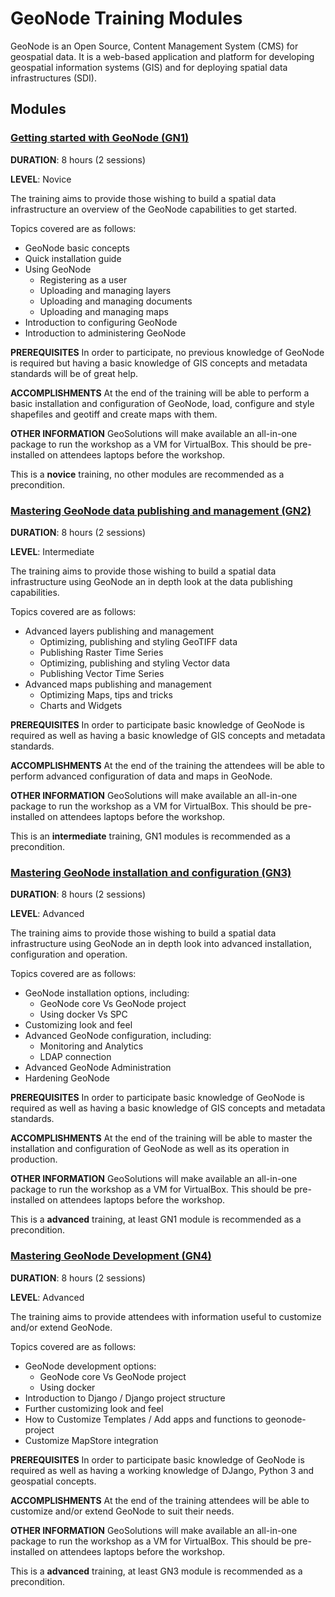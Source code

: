# GeoNode Training Modules

GeoNode is an Open Source, Content Management System (CMS) for geospatial data. It is a web-based application and platform for developing geospatial information systems (GIS) and for deploying spatial data infrastructures (SDI).

## Modules

### [Getting started with GeoNode (GN1)](GN1)

**DURATION**: 8 hours (2 sessions)

**LEVEL**: Novice

The training aims to provide those wishing to build a spatial data infrastructure an overview of the GeoNode capabilities to get started.

Topics covered are as follows:

- GeoNode basic concepts
- Quick installation guide
- Using GeoNode
   - Registering as a user
   - Uploading and managing layers
   - Uploading and managing documents
   - Uploading and managing maps
- Introduction to configuring GeoNode
- Introduction to administering GeoNode

**PREREQUISITES**
In order to participate, no previous knowledge of GeoNode is required but having a basic knowledge of GIS concepts and metadata standards will be of great help.

**ACCOMPLISHMENTS**
At the end of the training will be able to perform a basic installation and configuration of GeoNode, load, configure and style shapefiles and geotiff and create maps with them. 

**OTHER INFORMATION**
GeoSolutions will make available an all-in-one package to run the workshop as a VM for VirtualBox. This should be pre-installed on attendees laptops before the workshop.

This is a **novice** training, no other modules are recommended as a precondition.

### [Mastering GeoNode data publishing and management (GN2)](GN2)

**DURATION**: 8 hours (2 sessions)

**LEVEL**: Intermediate

The training aims to provide those wishing to build a spatial data infrastructure using GeoNode an in depth look at the data publishing capabilities.

Topics covered are as follows:
* Advanced layers publishing and management
   * Optimizing, publishing and styling GeoTIFF data
   * Publishing Raster Time Series
   * Optimizing, publishing and styling Vector data
   * Publishing Vector Time Series
* Advanced maps publishing and management
   * Optimizing Maps, tips and tricks
   * Charts and Widgets

**PREREQUISITES**
In order to participate basic knowledge of GeoNode is required as well as having a basic knowledge of GIS concepts and metadata standards.

**ACCOMPLISHMENTS**
At the end of the training the attendees will be able to perform advanced configuration of data and maps in GeoNode. 

**OTHER INFORMATION**
GeoSolutions will make available an all-in-one package to run the workshop as a VM for VirtualBox. This should be pre-installed on attendees laptops before the workshop.

This is an **intermediate** training, GN1 modules is recommended as a precondition.

### [Mastering GeoNode installation and configuration (GN3)](GN3)

**DURATION**: 8 hours (2 sessions)

**LEVEL**: Advanced

The training aims to provide those wishing to build a spatial data infrastructure using GeoNode an in depth look into advanced installation, configuration and operation.

Topics covered are as follows:
* GeoNode installation options, including:
   * GeoNode core Vs GeoNode project
   * Using docker Vs SPC
* Customizing look and feel		
* Advanced GeoNode configuration, including:
   * Monitoring and Analytics	
   * LDAP connection
* Advanced GeoNode Administration
* Hardening GeoNode

**PREREQUISITES**
In order to participate basic knowledge of GeoNode is required as well as having a basic knowledge of GIS concepts and metadata standards.

**ACCOMPLISHMENTS**
At the end of the training will be able to master the installation and configuration of GeoNode as well as its operation in production.

**OTHER INFORMATION**
GeoSolutions will make available an all-in-one package to run the workshop as a VM for VirtualBox. This should be pre-installed on attendees laptops before the workshop.

This is a **advanced** training, at least GN1 module is recommended as a precondition.

### [Mastering GeoNode Development (GN4)](GN4)

**DURATION**: 8 hours (2 sessions)

**LEVEL**: Advanced

The training aims to provide attendees with information useful to customize and/or extend GeoNode.

Topics covered are as follows:
* GeoNode development options:
   * GeoNode core Vs GeoNode project
   * Using docker
* Introduction to Django / Django project structure		
* Further customizing look and feel
* How to Customize  Templates / Add apps and functions to geonode-project	
* Customize MapStore integration

**PREREQUISITES**
In order to participate basic knowledge of GeoNode is required as well as having a working knowledge of DJango, Python 3 and geospatial concepts.

**ACCOMPLISHMENTS**
At the end of the training attendees will be able to customize and/or extend GeoNode to suit their needs. 

**OTHER INFORMATION**
GeoSolutions will make available an all-in-one package to run the workshop as a VM for VirtualBox. This should be pre-installed on attendees laptops before the workshop.

This is a **advanced** training, at least GN3 module is recommended as a precondition.
